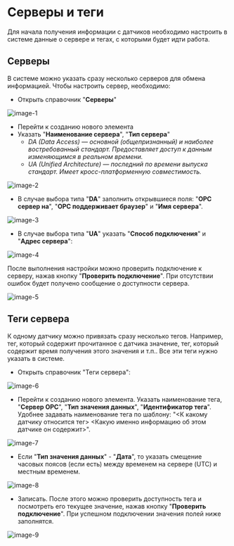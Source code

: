 # Серверы и теги

Для начала получения информации с датчиков необходимо настроить в системе данные о сервере и тегах, с которыми будет идти работа.

## Серверы

В системе можно указать сразу несколько серверов для обмена информацией. Чтобы настроить сервер, необходимо:

- Открыть справочник "**Серверы**"

![image-1](../../../Cheese/OPCDataExchange/SystemSetting/ServersTags.assets/image-1.png)

- Перейти к созданию нового элемента
- Указать "**Наименование сервера**", "**Тип сервера**"
    - _DA (Data Access) — основной (общепризнанный) и наиболее востребованный стандарт. Предоставляет доступ к данным изменяющимся в реальном времени._
    - _UA (Unified Architecture) — последний по времени выпуска стандарт. Имеет кросс-платформенную совместимость._

![image-2](../../../Cheese/OPCDataExchange/SystemSetting/ServersTags.assets/image-2.png)

- В случае выбора типа "**DA**" заполнить открывшиеся поля: "**OPC сервер на**", "**OPC поддерживает браузер**" и "**Имя сервера**".

![image-3](../../../Cheese/OPCDataExchange/SystemSetting/ServersTags.assets/image-3.png)

- В случае выбора типа "**UA**" указать "**Способ подключения**" и "**Адрес сервера**":

![image-4](../../../Cheese/OPCDataExchange/SystemSetting/ServersTags.assets/image-4.png)

После выполнения настройки можно проверить подключение к серверу, нажав кнопку "**Проверить подключение**". При отсутствии ошибок будет получено сообщение о доступности сервера.

![image-5](../../../Cheese/OPCDataExchange/SystemSetting/ServersTags.assets/image-5.png)


## Теги сервера

К одному датчику можно привязать сразу несколько тегов. Например, тег, который содержит прочитанное с датчика значение, тег, который содержит время получения этого значения и т.п.. Все эти теги нужно указать в системе.

- Открыть справочник "Теги сервера":

![image-6](../../../Cheese/OPCDataExchange/SystemSetting/ServersTags.assets/image-6.png)

- Перейти к созданию нового элемента. Указать наименование тега, "**Сервер OPC**", "**Тип значения данных**", "**Идентификатор тега**". Удобнее задавать наименование тега по шаблону: "<К какому датчику относится тег> <Какую именно информацию об этом датчике он содержит>".

![image-7](../../../Cheese/OPCDataExchange/SystemSetting/ServersTags.assets/image-7.png)

- Если "**Тип значения данных**" - "**Дата**", то указать смещение часовых поясов (если есть) между временем на сервере (UTC) и местным временем. 

![image-8](../../../Cheese/OPCDataExchange/SystemSetting/ServersTags.assets/image-8.png)

- Записать. После этого можно проверить доступность тега и посмотреть его текущее значение, нажав кнопку "**Проверить подключение**". При успешном подключении значения полей ниже заполнятся.

![image-9](../../../Cheese/OPCDataExchange/SystemSetting/ServersTags.assets/image-9.png)